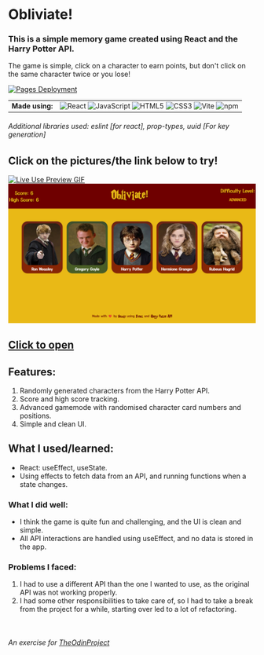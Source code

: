 # Obliviate!

### This is a simple memory game created using React and the Harry Potter API.

The game is simple, click on a character to earn points, but don't click on the same character twice or you lose!

[![Pages Deployment](https://github.com/redplusblue/memory-game/actions/workflows/pages/pages-build-deployment/badge.svg)](https://github.com/redplusblue/memory-game/actions/workflows/pages/pages-build-deployment)

<table>
  <td align="center"><b>Made using:</b></td>
  <td> 
    <img title="React" src="https://cdn.jsdelivr.net/gh/devicons/devicon/icons/react/react-original-wordmark.svg" width="40" height="40" alt="React" />
    <img title="JavaScript" src="https://cdn.jsdelivr.net/gh/devicons/devicon/icons/javascript/javascript-plain.svg" width="40" height="40" alt="JavaScript" />
    <img title="HTML5" src="https://cdn.jsdelivr.net/gh/devicons/devicon/icons/html5/html5-original.svg" width="40" height="40" alt="HTML5" />
    <img title="CSS3" src="https://cdn.jsdelivr.net/gh/devicons/devicon/icons/css3/css3-plain.svg" width="40" height="40" alt="CSS3" />
    <img title="Vite" src="https://upload.wikimedia.org/wikipedia/commons/thumb/f/f1/Vitejs-logo.svg/1039px-Vitejs-logo.svg.png" width="40" height="40" alt="Vite" />
    <img title="npm" src="https://cdn.jsdelivr.net/gh/devicons/devicon/icons/npm/npm-original-wordmark.svg" width="40" height="40" alt="npm" />
  </td>
</table>

###### Additional libraries used: eslint [for react], prop-types, uuid [For key generation]

## **Click on the pictures/the link below to try!**

<a href="https://redplusblue.github.io/memory-game/"><img src="preview/live-use.gif" alt="Live Use Preview GIF" title="Click Me!"></a>
<a href="https://redplusblue.github.io/memory-game/"><img src="preview/preview.png" alt="Layout Preview" title="Click Me!"></a>

## [Click to open](https://redplusblue.github.io/memory-game/)

## Features:

1. Randomly generated characters from the Harry Potter API.
2. Score and high score tracking.
3. Advanced gamemode with randomised character card numbers and positions.
4. Simple and clean UI.

## What I used/learned:

- React: useEffect, useState.
- Using effects to fetch data from an API, and running functions when a state changes.

### What I did well:

- I think the game is quite fun and challenging, and the UI is clean and simple.
- All API interactions are handled using useEffect, and no data is stored in the app.

### Problems I faced:

1. I had to use a different API than the one I wanted to use, as the original API was not working properly.
2. I had some other responsibilities to take care of, so I had to take a break from the project for a while, starting over led to a lot of refactoring.

<br>

###### An exercise for [TheOdinProject](theodinproject.com)
